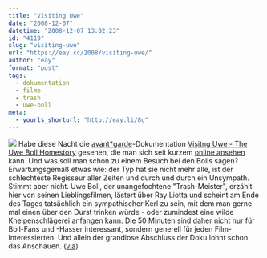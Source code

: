 ```yaml
---
title: "Visiting Uwe"
date: "2008-12-07"
datetime: "2008-12-07 13:02:23"
id: "4119"
slug: "visiting-uwe"
url: "https://eay.cc/2008/visiting-uwe/"
author: "eay"
format: "post"
tags:
  - dokumentation
  - filme
  - trash
  - uwe-boll
meta:
  - yourls_shorturl: "http://eay.li/8g"
---
```


![](/uploads/2008/visitinguwe.jpg) Habe diese Nacht die [avant\*garde](http://www.ws-avantgarde.de/)\-Dokumentation [Visitng Uwe - The Uwe Boll Homestory](http://www.ws-avantgarde.de/visitinguwe/) gesehen, die man sich seit kurzem [online ansehen](http://www.ws-avantgarde.de/visitinguwe/) kann. Und was soll man schon zu einem Besuch bei den Bolls sagen? Erwartungsgemäß etwas wie: der Typ hat sie nicht mehr alle, ist der schlechteste Regisseur aller Zeiten und durch und durch ein Unsympath. Stimmt aber nicht. Uwe Boll, der unangefochtene "Trash-Meister", erzählt hier von seinen Lieblingsfilmen, lästert über Ray Liotta und scheint am Ende des Tages tatsächlich ein sympathischer Kerl zu sein, mit dem man gerne mal einen über den Durst trinken würde - oder zumindest eine wilde Kneipenschlägerei anfangen kann. Die 50 Minuten sind daher nicht nur für Boll-Fans und -Hasser interessant, sondern generell für jeden Film-Interessierten. Und allein der grandiose Abschluss der Doku lohnt schon das Anschauen. ([via](http://iheartpluto.blogspot.com/2008/12/visiting-uwe-uwe-boll-homestory.html))

